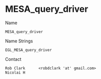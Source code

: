 # MESA_query_driver

Name

    MESA_query_driver

Name Strings

    EGL_MESA_query_driver

Contact

    Rob Clark      <robdclark 'at' gmail.com>
    Nicolai H